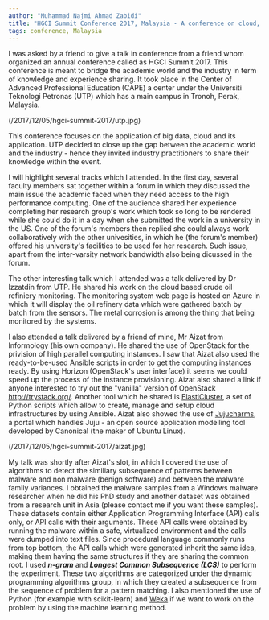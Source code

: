```yaml
---
author: "Muhammad Najmi Ahmad Zabidi"
title: "HGCI Summit Conference 2017, Malaysia - A conference on cloud, security and big data"
tags: conference, Malaysia
---
```


I was asked by a friend to give a talk in conference from a friend whom organized an annual conference called as HGCI Summit 2017. This conference is meant to bridge the academic world and the industry in term of knowledge and experience sharing. It took place in the Center of Advanced Professional Education (CAPE) a center under the Universiti Teknologi Petronas (UTP) which has a main campus in Tronoh, Perak, Malaysia. 

(/2017/12/05/hgci-summit-2017/utp.jpg)

This conference focuses on the application of big data, cloud and its application. UTP decided to close up the gap between the academic world and the industry - hence they invited industry practitioners to share their knowledge within the event. 

I will highlight several tracks which I attended. In the first day, several faculty members sat together within a forum in which they discussed the main issue the academic faced when they need access to the high performance computing. One of the audience shared her experience completing her research group's work which took so long to be rendered while she could do it in a day when she submitted the work in a university in the US. One of the forum's members then replied she could always work collaboratively with the other univesities, in which he (the forum's member) offered his university's facilities to be used for her research. Such issue, apart from the inter-varsity network bandwidth also being dicussed in the forum. 

The other interesting talk which I attended was a talk delivered by Dr Izzatdin from UTP. He shared his work on the cloud based crude oil refiniery monitoring. The monitoring system web page is hosted on Azure in which it will display the oil refinery data which were gathered batch by batch from the sensors. The metal corrosion is among the thing that being monitored by the systems.

I also attended a talk delivered by a friend of mine, Mr Aizat from Informology (his own company). He shared the use of OpenStack for the privision of high parallel computing instances. I saw that Aizat also used the ready-to-be-used Ansible scripts in order to get the computing instances ready. By using Horizon (OpenStack's user interface) it seems we could speed up the process of the instance provisioning. Aizat also shared a link if anyone interested to try out the "vanilla" version of OpenStack http://trystack.org/. Another tool which he shared is [ElastiCluster](https://github.com/gc3-uzh-ch/elasticluster), a set of Python scripts which allow to create, manage and setup cloud infrastructures by using Ansible.  Aizat also showed the use of [Jujucharms](https://jujucharms.com),  a portal which handles Juju - an open source application modelling tool developed by Canonical (the maker of Ubuntu Linux). 

(/2017/12/05/hgci-summit-2017/aizat.jpg)

My talk was shortly after Aizat's slot, in which I covered the use of algorithms to detect the similiary subsequence of patterns between malware and non malware (benign software) and between the malware family variances. I obtained the malware samples from a Windows malware researcher when he did his PhD study and another dataset was obtained from a research unit in Asia (please contact me if you want these samples). These datasets contain either Application Programming Interface (API) calls only, or API calls with their arguments. These API calls were obtained by running the malware within a safe, virtualized environment and the calls were dumped into text files. Since procedural language commonly runs from top bottom, the API calls which were generated inherit the same idea, making them having the same structures if they are sharing the common root. I used ***n-gram*** and ***Longest Common Subsequence (LCS)*** to perform the experiment. These two algorithms are categorized under the dynamic programming algorithms group, in which they created a subsequence from the sequence of problem for a pattern matching. I also mentioned the use of Python (for example with scikit-learn) and [Weka](https://www.cs.waikato.ac.nz/ml/weka) if we want to work on the problem by using the machine learning method. 
